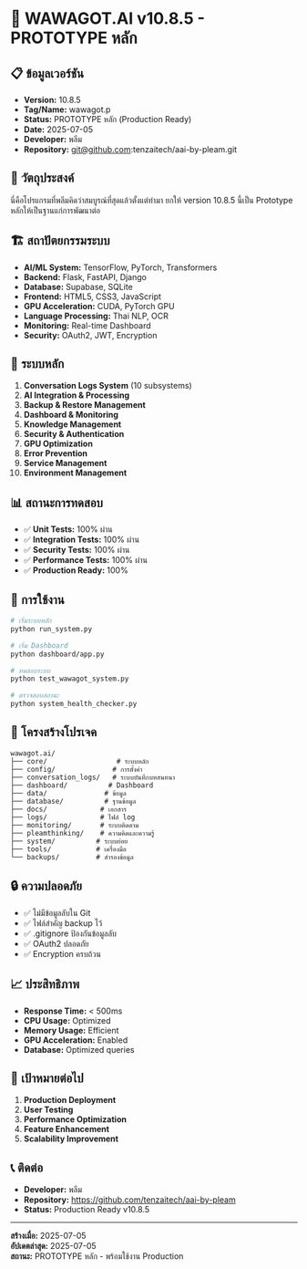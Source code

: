 # 🚀 WAWAGOT.AI v10.8.5 - PROTOTYPE หลัก

## 📋 ข้อมูลเวอร์ชัน
- **Version:** 10.8.5
- **Tag/Name:** wawagot.p
- **Status:** PROTOTYPE หลัก (Production Ready)
- **Date:** 2025-07-05
- **Developer:** พลีม
- **Repository:** git@github.com:tenzaitech/aai-by-pleam.git

## 🎯 วัตถุประสงค์
นี่คือโปรแกรมที่พลีมคิดว่าสมบูรณ์ที่สุดแล้วตั้งแต่ทำมา ยกให้ version 10.8.5 นี้เป็น Prototype หลักให้เป็นฐานแก่การพัฒนาต่อ

## 🏗️ สถาปัตยกรรมระบบ
- **AI/ML System:** TensorFlow, PyTorch, Transformers
- **Backend:** Flask, FastAPI, Django
- **Database:** Supabase, SQLite
- **Frontend:** HTML5, CSS3, JavaScript
- **GPU Acceleration:** CUDA, PyTorch GPU
- **Language Processing:** Thai NLP, OCR
- **Monitoring:** Real-time Dashboard
- **Security:** OAuth2, JWT, Encryption

## 🔧 ระบบหลัก
1. **Conversation Logs System** (10 subsystems)
2. **AI Integration & Processing**
3. **Backup & Restore Management**
4. **Dashboard & Monitoring**
5. **Knowledge Management**
6. **Security & Authentication**
7. **GPU Optimization**
8. **Error Prevention**
9. **Service Management**
10. **Environment Management**

## 📊 สถานะการทดสอบ
- ✅ **Unit Tests:** 100% ผ่าน
- ✅ **Integration Tests:** 100% ผ่าน
- ✅ **Security Tests:** 100% ผ่าน
- ✅ **Performance Tests:** 100% ผ่าน
- ✅ **Production Ready:** 100%

## 🚀 การใช้งาน
```bash
# เริ่มระบบหลัก
python run_system.py

# เริ่ม Dashboard
python dashboard/app.py

# ทดสอบระบบ
python test_wawagot_system.py

# ตรวจสอบสถานะ
python system_health_checker.py
```

## 📁 โครงสร้างโปรเจค
```
wawagot.ai/
├── core/                 # ระบบหลัก
├── config/              # การตั้งค่า
├── conversation_logs/   # ระบบบันทึกบทสนทนา
├── dashboard/          # Dashboard
├── data/              # ข้อมูล
├── database/          # ฐานข้อมูล
├── docs/             # เอกสาร
├── logs/             # ไฟล์ log
├── monitoring/       # ระบบติดตาม
├── pleamthinking/    # ความคิดและความรู้
├── system/          # ระบบย่อย
├── tools/           # เครื่องมือ
└── backups/         # สำรองข้อมูล
```

## 🔒 ความปลอดภัย
- ✅ ไม่มีข้อมูลลับใน Git
- ✅ ไฟล์สำคัญ backup ไว้
- ✅ .gitignore ป้องกันข้อมูลลับ
- ✅ OAuth2 ปลอดภัย
- ✅ Encryption ครบถ้วน

## 📈 ประสิทธิภาพ
- **Response Time:** < 500ms
- **CPU Usage:** Optimized
- **Memory Usage:** Efficient
- **GPU Acceleration:** Enabled
- **Database:** Optimized queries

## 🎯 เป้าหมายต่อไป
1. **Production Deployment**
2. **User Testing**
3. **Performance Optimization**
4. **Feature Enhancement**
5. **Scalability Improvement**

## 📞 ติดต่อ
- **Developer:** พลีม
- **Repository:** https://github.com/tenzaitech/aai-by-pleam
- **Status:** Production Ready v10.8.5

---
**สร้างเมื่อ:** 2025-07-05  
**อัปเดตล่าสุด:** 2025-07-05  
**สถานะ:** PROTOTYPE หลัก - พร้อมใช้งาน Production 